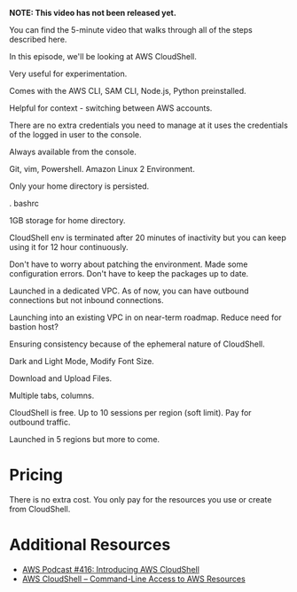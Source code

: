 **NOTE: This video has not been released yet.**

You can find the 5-minute video that walks through all of the steps described here. 

In this episode, we'll be looking at AWS CloudShell.

Very useful for experimentation. 

Comes with the AWS CLI, SAM CLI, Node.js, Python preinstalled.

Helpful for context - switching between AWS accounts.

There are no extra credentials you need to manage at it uses the credentials of the logged in user to the console.

Always available from the console.

Git, vim, Powershell. Amazon Linux 2 Environment.

Only your home directory is persisted.

. bashrc

1GB storage for home directory.

CloudShell env is terminated after 20 minutes of inactivity but you can keep using it for 12 hour continuously.

Don't have to worry about patching the environment. Made some configuration errors. Don't have to keep the packages up to date. 

Launched in a dedicated VPC. As of now, you can have outbound connections but not inbound connections. 

Launching into an existing VPC in on near-term roadmap. Reduce need for bastion host?

Ensuring consistency because of the ephemeral nature of CloudShell.

Dark and Light Mode, Modify Font Size.

Download and Upload Files.

Multiple tabs, columns.

CloudShell is free. Up to 10 sessions per region (soft limit). Pay for outbound traffic. 

Launched in 5 regions but more to come. 



# Pricing
There is no extra cost. You only pay for the resources you use or create from CloudShell. 

# Additional Resources

* [AWS Podcast #416: Introducing AWS CloudShell](https://aws.amazon.com/podcasts/416-introducing-aws-cloudshell/)
* [AWS CloudShell – Command-Line Access to AWS Resources](https://aws.amazon.com/blogs/aws/aws-cloudshell-command-line-access-to-aws-resources/)

